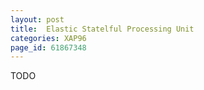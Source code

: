 ```yaml
---
layout: post
title:  Elastic Statelful Processing Unit
categories: XAP96
page_id: 61867348
---
```


TODO
